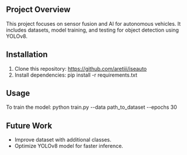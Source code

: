## Project Overview
This project focuses on sensor fusion and AI for autonomous vehicles. It includes datasets, model training, and testing for object detection using YOLOv8.

## Installation
1. Clone this repository: https://github.com/aretiii/iseauto
2. Install dependencies: pip install -r requirements.txt

## Usage
To train the model: python train.py --data path_to_dataset --epochs 30

## Future Work
- Improve dataset with additional classes.
- Optimize YOLOv8 model for faster inference.
